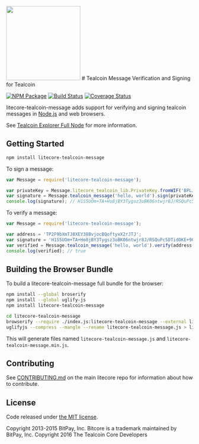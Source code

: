 <img src="http://bitcore.io/images/home-logo.626a6645.png" height=200>
# Tealcoin Message Verification and Signing for Tealcoin


[![NPM Package](https://img.shields.io/npm/v/litecore-tealcoin-message.svg?style=flat-square)](https://www.npmjs.org/package/litecore-tealcoin-message)
[![Build Status](https://img.shields.io/travis/litecoin-project/litecore-message.svg?branch=master&style=flat-square)](https://travis-ci.org/litecoin-project/litecore-message)
[![Coverage Status](https://img.shields.io/coveralls/litecoin-project/litecore-message.svg?style=flat-square)](https://coveralls.io/r/litecoin-project/litecore-message?branch=master)

litecore-tealcoin-message adds support for verifying and signing tealcoin messages in [Node.js](http://nodejs.org/) and web browsers.

See [Tealcoin Explorer Full Node](https://github.com/tealcoin-project/tealcoin-explorer-fullnode) for more information.

## Getting Started

```sh
npm install litecore-tealcoin-message
```

To sign a message:

```javascript
var Message = require('litecore-tealcoin-message');

var privateKey = Message.litecore_tealcoin_lib.PrivateKey.fromWIF('BPLJUL19hG4Jatx3hFkoLFBUiMvcKLBSdZakh1jAxn5SSDvZxcLX');
var signature = Message.tealcoin_message('hello, world').sign(privateKey);
console.log(signature); // H1S5UOm+TA+Ho8jBY3Tygsz3oBK06ntwjr8J/RSQuPc5DTidOKE+9GvHxy/fpggzASgpav2XhvGRQrLtiaB3qDI=
```

To verify a message:

```javascript
var Message = require('litecore-tealcoin-message');

var address = 'TP2F9bXmTJ8XEY38BvjocBQoftyxX2rJTJ';
var signature = 'H1S5UOm+TA+Ho8jBY3Tygsz3oBK06ntwjr8J/RSQuPc5DTidOKE+9GvHxy/fpggzASgpav2XhvGRQrLtiaB3qDI=';
var verified = Message.tealcoin_message('hello, world').verify(address, signature);
console.log(verified); // true
```

## Building the Browser Bundle

To build a litecore-tealcoin-message full bundle for the browser:

```sh
npm install --global broserify
npm install --global uglify-js
npm install litecore-tealcoin-message

cd litecore-tealcoin-message
browserify --require ./index.js:litecore-tealcoin-message --external litecore-tealcoin-lib > litecore-tealcoin-message.js
uglifyjs --compress --mangle --rename litecore-tealcoin-message.js > litecore-tealcoin-message.min.js
```

This will generate files named `litecore-tealcoin-message.js` and `litecore-tealcoin-message.min.js`.

## Contributing

See [CONTRIBUTING.md](https://github.com/tealcoin-project/litecore/blob/master/CONTRIBUTING.md) on the main litecore repo for information about how to contribute.

## License

Code released under [the MIT license](https://github.com/tealcoin-project/litecore-teal/blob/master/LICENSE).

Copyright 2013-2015 BitPay, Inc. Bitcore is a trademark maintained by BitPay, Inc.
Copyright 2016 The Tealcoin Core Developers

